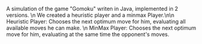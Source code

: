 A simulation of the game "Gomoku" writen in Java, implemented in 2 versions. \n
We created a heuristic player and a minmax Player.\n\n
Heuristic Player: Chooses the next optimum move for him, evaluating all available moves he can make. \n
MinMax Player: Chooses the next optimum move for him, evaluating at the same time the opponent's moves.
